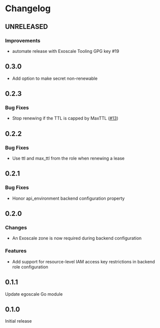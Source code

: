 # Changelog


## UNRELEASED

### Improvements

- automate release with Exoscale Tooling GPG key #19

## 0.3.0

* Add option to make secret non-renewable

## 0.2.3

### Bug Fixes
* Stop renewing if the TTL is capped by MaxTTL ([#13](https://github.com/exoscale/vault-plugin-secrets-exoscale/pull/13))

## 0.2.2

### Bug Fixes
* Use ttl and max_ttl from the role when renewing a lease

## 0.2.1

### Bug Fixes

* Honor api_environment backend configuration property


## 0.2.0

### Changes

* An Exoscale zone is now required during backend configuration

### Features

* Add support for resource-level IAM access key restrictions in backend role configuration


## 0.1.1

Update egoscale Go module


## 0.1.0

Initial release
